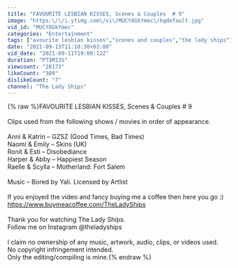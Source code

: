 ```yaml
---
title: "FAVOURITE LESBIAN KISSES, Scenes & Couples  # 9"
image: "https:\/\/i.ytimg.com\/vi\/MUCY8GkYmec\/hqdefault.jpg"
vid_id: "MUCY8GkYmec"
categories: "Entertainment"
tags: ["avourite lesbian kisses","scenes and couples","the lady ships"]
date: "2021-09-13T11:10:30+03:00"
vid_date: "2021-09-11T19:00:12Z"
duration: "PT3M13S"
viewcount: "28173"
likeCount: "309"
dislikeCount: "7"
channel: "The Lady Ships"
---
```

{% raw %}FAVOURITE LESBIAN KISSES, Scenes &amp; Couples  # 9<br /><br />Clips used from the following shows / movies in order of appearance.<br /><br />Anni &amp; Katrin – GZSZ (Good Times, Bad Times)<br />Naomi &amp; Emily – Skins (UK)<br />Ronit &amp; Esti – Disobediance<br />Harper &amp; Abby – Happiest Season<br />Raelle &amp; Scylla – Motherland: Fort Salem<br /><br />Music – Bored by Yali. Licensed by Artlist <br /><br />If you enjoyed the video and fancy buying me a coffee then here you go :) <a rel="nofollow" target="blank" href="https://www.buymeacoffee.com/TheLadyShips">https://www.buymeacoffee.com/TheLadyShips</a> <br /><br />Thank you for watching The Lady Ships.<br />Follow me on Instagram @theladyships<br /><br />I claim no ownership of any music, artwork, audio, clips, or videos used. <br />No copyright infringement intended. <br />Only the editing/compiling is mine.{% endraw %}
